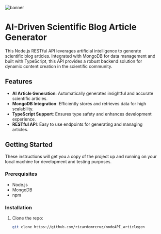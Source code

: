![banner](https://www.a7la-home.com/wp-content/uploads/2023/06/How-to-Get-OpenAI-API-Key-1536x864-1-1024x576.jpg)

# AI-Driven Scientific Blog Article Generator

This Node.js RESTful API leverages artificial intelligence to generate scientific blog articles. Integrated with MongoDB for data management and built with TypeScript, this API provides a robust backend solution for dynamic content creation in the scientific community.

## Features

- **AI Article Generation**: Automatically generates insightful and accurate scientific articles.
- **MongoDB Integration**: Efficiently stores and retrieves data for high scalability.
- **TypeScript Support**: Ensures type safety and enhances development experience.
- **RESTful API**: Easy to use endpoints for generating and managing articles.

## Getting Started

These instructions will get you a copy of the project up and running on your local machine for development and testing purposes.

### Prerequisites

- Node.js
- MongoDB
- npm

### Installation

1. Clone the repo:
   ```bash
   git clone https://github.com/ricardomrcruz/nodeAPI_articlegen

